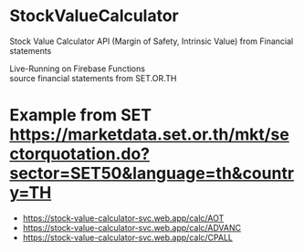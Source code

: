 # StockValueCalculator

Stock Value Calculator API (Margin of Safety, Intrinsic Value) from Financial statements

Live-Running on Firebase Functions
<br>source financial statements from SET.OR.TH

# Example from SET https://marketdata.set.or.th/mkt/sectorquotation.do?sector=SET50&language=th&country=TH
- https://stock-value-calculator-svc.web.app/calc/AOT
- https://stock-value-calculator-svc.web.app/calc/ADVANC
- https://stock-value-calculator-svc.web.app/calc/CPALL

